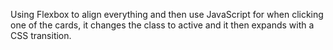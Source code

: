 Using Flexbox to align everything and then use JavaScript for when
clicking one of the cards, it changes the class to active and it then expands with a CSS transition.

